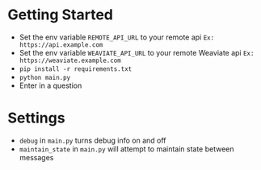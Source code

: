 # Getting Started
* Set the env variable `REMOTE_API_URL` to your remote api `Ex: https://api.example.com`
* Set the env variable `WEAVIATE_API_URL` to your remote Weaviate api `Ex: https://weaviate.example.com`
* `pip install -r requirements.txt`
* `python main.py`
* Enter in a question

# Settings
* `debug` in `main.py` turns debug info on and off
* `maintain_state` in `main.py` will attempt to maintain state between messages